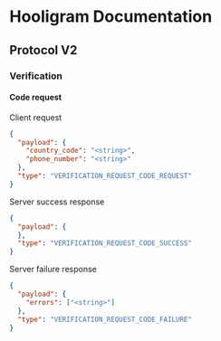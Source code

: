 # Hooligram Documentation

## Protocol V2

### Verification

#### Code request

Client request

```json
{
  "payload": {
    "country_code": "<string>",
    "phone_number": "<string>"
  },
  "type": "VERIFICATION_REQUEST_CODE_REQUEST"
}
```

Server success response

```json
{
  "payload": {
  },
  "type": "VERIFICATION_REQUEST_CODE_SUCCESS"
}
```

Server failure response

```json
{
  "payload": {
    "errors": ["<string>"]
  },
  "type": "VERIFICATION_REQUEST_CODE_FAILURE"
}
```
